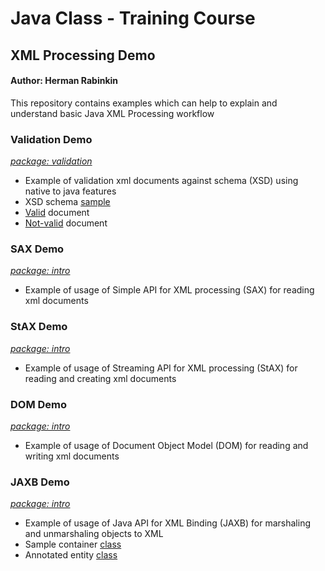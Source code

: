 # Java Class - Training Course

## XML Processing Demo

#### Author: Herman Rabinkin

This repository contains examples which can help to
explain and understand basic Java XML Processing workflow

### Validation Demo  
[_package: validation_](src/main/java/com/hrm/xml/validation/DataRaceDemo.java)

* Example of validation xml documents against schema (XSD) using native to java features
* XSD schema [sample](src/main/resources/user-schema.xsd)
* [Valid](src/main/resources/user-data.xml) document
* [Not-valid](src/main/resources/user-data-not-valid.xml) document

### SAX Demo
[_package: intro_](src/com/hrm/xml/sax/SimpleSAXDemo.java)

* Example of usage of Simple API for XML processing (SAX) for reading xml documents

### StAX Demo
[_package: intro_](src/com/hrm/xml/stax/SimpleStAXDemo.java)

* Example of usage of Streaming API for XML processing (StAX) for reading and creating xml documents

### DOM Demo
[_package: intro_](src/com/hrm/xml/dom/DOMDemo.java)

* Example of usage of Document Object Model (DOM) for reading and writing xml documents
 
### JAXB Demo
[_package: intro_](src/com/hrm/xml/jaxb/JAXBDemo.java)

* Example of usage of Java API for XML Binding (JAXB) for marshaling and unmarshaling objects to XML
* Sample container [class](src/com/hrm/xml/jaxb/Users.java)
* Annotated entity [class](src/com/hrm/xml/User.java)
